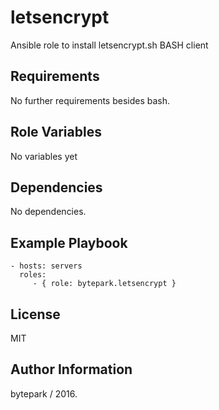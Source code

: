 letsencrypt
=========

Ansible role to install letsencrypt.sh BASH client

Requirements
------------

No further requirements besides bash.

Role Variables
--------------

No variables yet

Dependencies
------------

No dependencies.

Example Playbook
----------------

    - hosts: servers
      roles:
         - { role: bytepark.letsencrypt }

License
-------

MIT

Author Information
------------------

bytepark / 2016.

